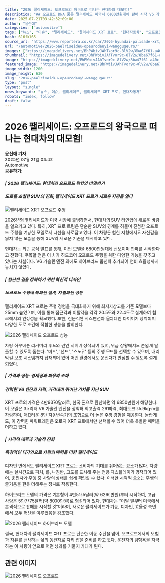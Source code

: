 ```yaml
---
title: "2026 팰리세이드: 오프로드의 왕국으로 떠나는 현대차의 대모험!"
description: "## 오프로드 DNA 품은 팰리세이드 미국서 6800만원대에 판매 시작 V6 가솔린 단일 트림, 성능 강화 ..."
date: 2025-07-21T03:42:32+09:00
author: "윤신애"
categories: ["automotive"]
tags: ["뉴스", "이슈", "팰리세이드", "팰리세이드 XRT 프로", "현대자동차", "오프로드혁신", "차세대SUV전략"]
hash: 616fb165
source_url: "https://www.reportera.co.kr/car/2026-hyundai-palisade-xrt/"
url: "/automotive/2026-paelriseideu-opeurodeuyi-wanggugeuro/"
images: ["https://imagedelivery.net/BhPWbivJAhTvor9c-8lV2w/8ba67f61-a40c-43dd-f845-a2acf2198f00/public", "https://imagedelivery.net/BhPWbivJAhTvor9c-8lV2w/baea75ca-bfe9-492f-2968-8337df2ea500/public", "https://imagedelivery.net/BhPWbivJAhTvor9c-8lV2w/7c55f8be-9573-44f4-6c76-25a50e01c900/public", "https://imagedelivery.net/BhPWbivJAhTvor9c-8lV2w/e6ca0aaf-f17b-402d-4954-994c2fef8200/public"]
thumbnail: "https://imagedelivery.net/BhPWbivJAhTvor9c-8lV2w/8ba67f61-a40c-43dd-f845-a2acf2198f00/public"
image: "https://imagedelivery.net/BhPWbivJAhTvor9c-8lV2w/8ba67f61-a40c-43dd-f845-a2acf2198f00/public"
featured_image: "https://imagedelivery.net/BhPWbivJAhTvor9c-8lV2w/8ba67f61-a40c-43dd-f845-a2acf2198f00/public"
image_width: 1200
image_height: 630
slug: "2026-paelriseideu-opeurodeuyi-wanggugeuro"
type: "post"
layout: "single"
news_keywords: "뉴스, 이슈, 팰리세이드, 팰리세이드 XRT 프로, 현대자동차"
robots: "index, follow"
draft: false
---
```


# 2026 팰리세이드: 오프로드의 왕국으로 떠나는 현대차의 대모험!

**윤신애 기자**  
2025년 07월 21일 03:42  
Automotive  
**공유하기:**

##### | 2026 팰리세이드: 현대차의 오프로드 탐험의 비밀병기 
##### 도로를 초월한 SUV의 진화, 팰리세이드 XRT 프로가 새로운 지평을 열다

![팰리세이드 XRT 오프로드 주행](https://imagedelivery.net/BhPWbivJAhTvor9c-8lV2w/e6ca0aaf-f17b-402d-4954-994c2fef8200/public)


2026년형 팰리세이드가 미국 시장에 출범하면서, 현대차의 SUV 라인업에 새로운 바람을 일으키고 있다. 특히, XRT 프로 트림은 단순한 SUV의 경계를 허물며 진정한 오프로드 주행을 겨냥한 모델로서 시선을 사로잡고 있다. 이 차량은 험한 지형에서도 자신감을 잃지 않는 모습을 통해 SUV의 새로운 기준을 제시하고 있다.

현대차는 최근 공식 발표를 통해, 이번 모델을 6800만원대에 선보이며 판매를 시작한다고 전했다. 주목할 점은 이 차가 하드코어 오프로드 주행을 위한 다양한 기능을 갖추고 있다는 사실이다. V6 가솔린 엔진 외에도 하이브리드 옵션이 추가되어 연비 효율성까지 놓치지 않았다. 

##### | 험난한 길을 정복하기 위한 혁신적 디자인 
##### 오프로드 주행에 특화된 설계, 차별화된 성능

팰리세이드 XRT 프로는 주행 경험을 극대화하기 위해 최저지상고를 기존 모델보다 25mm 높였으며, 이를 통해 접근각과 이탈각을 각각 20.5도와 22.4도로 설계하여 험로에서의 안정성을 확보했다. 또한, 전문적인 서스펜션과 올터레인 타이어가 장착되어 다양한 도로 조건에 적합한 성능을 발휘한다. 

![2026 팰리세이드 오프로드 성능](https://imagedelivery.net/BhPWbivJAhTvor9c-8lV2w/7c55f8be-9573-44f4-6c76-25a50e01c900/public)


차량 하부에는 리커버리 후드와 견인 히치가 장착되어 있어, 위급 상황에서도 손쉽게 탈출할 수 있도록 돕는다. '머드', '샌드', '스노우' 등의 주행 모드를 선택할 수 있으며, 내리막길 보조 시스템까지 탑재되어 있어 어떤 환경에서도 운전자가 안심할 수 있도록 설계되었다.

##### | 가격과 성능: 경제성과 파워의 조화 
##### 강력한 V6 엔진의 저력, 가격대비 뛰어난 가치를 지닌 SUV 

XRT 프로의 가격은 4만9370달러로, 한국 돈으로 환산하면 약 6850만원에 해당한다. 이 모델은 3.5리터 V6 가솔린 엔진을 장착해 최고출력 291마력, 최대토크 35.9kg·m를 자랑하며, 매끄러운 8단 자동변속기의 조합으로 더 높은 주행 경험을 제공한다. 놀랍게도, 이 강력한 파워트레인은 오로지 XRT 프로에서만 선택할 수 있어 더욱 특별한 매력을 더하고 있다.

##### | 시각적 매력과 기술적 진화 
##### 독창적인 디자인으로 차량의 매력을 더한 팰리세이드

디자인 면에서도 팰리세이드 XRT 프로는 소비자의 기대를 뛰어넘는 요소가 많다. 차량에는 실시간으로 피치, 롤, 나침반, 고도를 표시해 주는 전용 디스플레이가 장착되어 있어, 운전자가 주행 중 차량의 상태를 쉽게 확인할 수 있다. 이러한 시각적 요소는 주행의 즐거움을 한층 더해주는 장치로 작용한다.

하이브리드 모델의 가격은 기본형이 4만5155달러(약 6260만원)부터 시작하여, 고급 사양은 5만7775달러(약 8000만원)로 형성되어 있다. 현대차는 “이달 말부터 미국에서 본격적으로 판매를 시작할 것”이라며, 새로운 팰리세이드가 기능, 디자인, 효율성 측면에서 모두 혁신을 이루었음을 강조했다.

![2026 팰리세이드 하이브리드 모델](https://imagedelivery.net/BhPWbivJAhTvor9c-8lV2w/baea75ca-bfe9-492f-2968-8337df2ea500/public)


결국, 현대차의 팰리세이드 XRT 프로는 단순한 이동 수단을 넘어, 오프로드에서의 모험과 자유를 선사하는 삶의 동반자로 자리 잡을 준비를 하고 있다. 운전자의 탐험욕을 자극하는 이 차량이 앞으로 어떤 성과를 거둘지 기대가 된다.

## 관련 이미지

![2026 팰리세이드 오프로드](https://imagedelivery.net/BhPWbivJAhTvor9c-8lV2w/8ba67f61-a40c-43dd-f845-a2acf2198f00/public)

